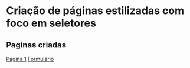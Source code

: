 # Criação de páginas estilizadas com foco em seletores

## Paginas criadas

[Página 1](pagina.html)
[Formulário](formulario.html)